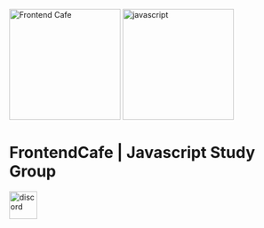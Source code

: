 <a href="https://frontend.cafe/" target="_blank"><img src="https://frontend.cafe/logo.svg" width="200px" alt="Frontend Cafe" /></a>
<img src="https://upload.wikimedia.org/wikipedia/commons/9/99/Unofficial_JavaScript_logo_2.svg" width="200px" alt="javascript" />

# FrontendCafe | Javascript Study Group

<a href="https://discord.com/invite/3GC6TJd" target="_blank"><img alt="discord" src="https://upload.wikimedia.org/wikipedia/commons/6/6b/Font_Awesome_5_brands_discord_color.svg" width="50px"/></a>
